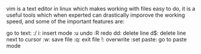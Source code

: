 vim is a text editor in linux which makes working with files easy to do, it is a useful tools which when experted can drastically imporove the working speed, and some of the important features are:

go to text: :/
i: insert mode
:u undo
:R redo
dd: delete line
d$: delete line next to cursor
:w: save file
:q: exit file
!: overwrite 
:set paste: go to paste mode
